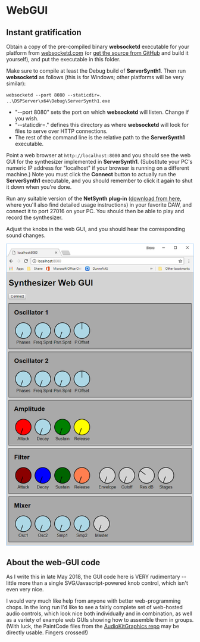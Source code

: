 # WebGUI

## Instant gratification
Obtain a copy of the pre-compiled binary **websocketd** executable for your platform from [websocketd.com](http://websocketd.com/) (or [get the source from GitHub](https://github.com/joewalnes/websocketd) and build it yourself), and put the executable in this folder.

Make sure to compile at least the Debug build of **ServerSynth1**. Then run **websocketd** as follows (this is for Windows; other platforms will be very similar):

```
websocketd --port 8080 --staticdir=. ..\DSPServer\x64\Debug\ServerSynth1.exe
```

- "--port 8080" sets the port on which **websocketd** will listen. Change if you wish.
- "--staticdir=." defines this directory as where **websocketd** will look for files to serve over HTTP connections.
- The rest of the command line is the relative path to the **ServerSynth1** executable.

Point a web browser at ```http://localhost:8080``` and you should see the web GUI for the synthesizer implemented in **ServerSynth1**. (Substitute your PC's numeric IP address for "localhost" if your browser is running on a different machine.) Note you must click the **Connect** button to actually run the **ServerSynth1** executable, and you should remember to click it again to shut it down when you're done.

Run any suitable version of the **NetSynth plug-in** ([download from here](http://netvst.org/wiki/doku.php?id=downloading_and_using_netvst), where you'll also find detailed usage instructions) in your favorite DAW, and connect it to port 27016 on your PC. You should then be able to play and record the synthesizer.

Adjust the knobs in the web GUI, and you should hear the corresponding sound changes.

![](../docs/web-gui-2.png)

## About the web-GUI code
As I write this in late May 2018, the GUI code here is VERY rudimentary -- little more than a single SVG/Javascript-powered knob control, which isn't even very nice.

I would very much like help from anyone with better web-programming chops. In the long run I'd like to see a fairly complete set of web-hosted audio controls, which look nice both individually and in combination, as well as a variety of example web GUIs showing how to assemble them in groups. (With luck, the PaintCode files from the [AudioKitGraphics repo](https://github.com/AudioKit/AudioKitGraphics) may be directly usable. Fingers crossed!)
